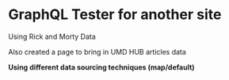 # GraphQL Tester for another site
 
 Using Rick and Morty Data

 Also created a page to bring in UMD HUB articles data

 **Using different data sourcing techniques (map/default)**